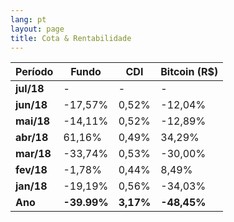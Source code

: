 ```yaml
---
lang: pt
layout: page
title: Cota & Rentabilidade
---
```


Período | Fundo | CDI | Bitcoin (R$)
---|---|---|---
**jul/18** | - | - | -
**jun/18** | -17,57% | 0,52% | -12,04%
**mai/18** | -14,11% | 0,52% | -12,89%
**abr/18** | 61,16% | 0,49% | 34,29%
**mar/18** | -33,74% | 0,53% | -30,00%  
**fev/18** | -1,78% | 0,44% | 8,49%
**jan/18** | -19,19% | 0,56% | -34,03%  
**Ano**  | **-39.99%** | **3,17%** | **-48,45%**
